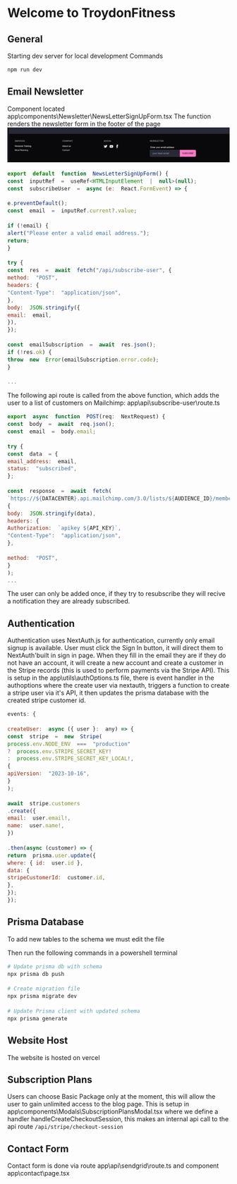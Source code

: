 # Welcome to TroydonFitness

## General

Starting dev server for local development Commands

```Powershell
npm run dev
```

## Email Newsletter

Component located
app\components\Newsletter\NewsLetterSignUpForm.tsx
The function renders the newsletter form in the footer of the page
![Email newsletter form](/public/readme/email-newsletter.png)

```JavaScript
export  default  function  NewsLetterSignUpForm() {
const  inputRef  =  useRef<HTMLInputElement  |  null>(null);
const  subscribeUser  =  async (e:  React.FormEvent) => {

e.preventDefault();
const  email  =  inputRef.current?.value;

if (!email) {
alert("Please enter a valid email address.");
return;
}

try {
const  res  =  await  fetch("/api/subscribe-user", {
method:  "POST",
headers: {
"Content-Type":  "application/json",
},
body:  JSON.stringify({
email:  email,
}),
});

const  emailSubscription  =  await  res.json();
if (!res.ok) {
throw  new  Error(emailSubscription.error.code);
}

...

```

The following api route is called from the above function, which adds the user to a list of customers on Mailchimp:
app\api\subscribe-user\route.ts

```JavaScript
export  async  function  POST(req:  NextRequest) {
const  body  =  await  req.json();
const  email  =  body.email;

try {
const  data  = {
email_address:  email,
status:  "subscribed",
};

const  response  =  await  fetch(
`https://${DATACENTER}.api.mailchimp.com/3.0/lists/${AUDIENCE_ID}/members`,
{
body:  JSON.stringify(data),
headers: {
Authorization:  `apikey ${API_KEY}`,
"Content-Type":  "application/json",
},

method:  "POST",
}
);
...

```

The user can only be added once, if they try to resubscribe they will recive a notification they are already subscribed.

## Authentication

Authentication uses NextAuth.js for authentication, currently only email signup is available. User must click the Sign In button, it will direct them to NextAuth'built in sign in page. When they fill in the email they are
if they do not have an account, it will create a new account and create a customer in the Stripe records (this is used to perform payments via the Stripe API).
This is setup in the app\utils\authOptions.ts file, there is event handler in the authoptions where the create user via nextauth, triggers a function to create a stripe user via it's API, it then updates the prisma database with the created stripe customer id.

```JavaScript
events: {

createUser:  async ({ user }:  any) => {
const  stripe  =  new  Stripe(
process.env.NODE_ENV  ===  "production"
?  process.env.STRIPE_SECRET_KEY!
:  process.env.STRIPE_SECRET_KEY_LOCAL!,
{
apiVersion:  "2023-10-16",
}
);

await  stripe.customers
.create({
email:  user.email!,
name:  user.name!,
})

.then(async (customer) => {
return  prisma.user.update({
where: { id:  user.id },
data: {
stripeCustomerId:  customer.id,
},
});
});
```

## Prisma Database

To add new tables to the schema we must edit the file

Then run the following commands in a powershell terminal

```Powershell
# Update prisma db with schema
npx prisma db push

# Create migration file
npx prisma migrate dev

# Update Prisma client with updated schema
npx prisma generate

```

## Website Host

The website is hosted on vercel

## Subscription Plans

Users can choose Basic Package only at the moment, this will allow the user to gain unlimited access to the blog page. This is setup in app\components\Modals\SubscriptionPlansModal.tsx where we define a handler handleCreateCheckoutSession, this makes an internal api call to the api route `/api/stripe/checkout-session`

## Contact Form

Contact form is done via route app\api\sendgrid\route.ts and component app\contact\page.tsx
